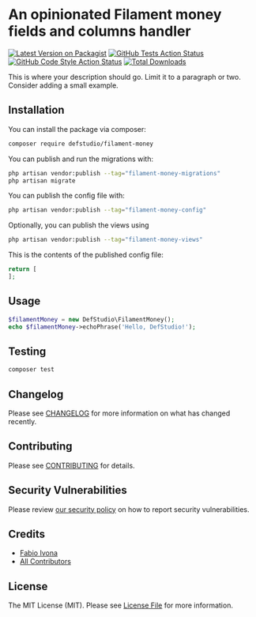# An opinionated Filament money fields and columns handler

[![Latest Version on Packagist](https://img.shields.io/packagist/v/defstudio/filament-money.svg?style=flat-square)](https://packagist.org/packages/defstudio/filament-money)
[![GitHub Tests Action Status](https://img.shields.io/github/actions/workflow/status/defstudio/filament-money/run-tests.yml?branch=main&label=tests&style=flat-square)](https://github.com/defstudio/filament-money/actions?query=workflow%3Arun-tests+branch%3Amain)
[![GitHub Code Style Action Status](https://img.shields.io/github/actions/workflow/status/defstudio/filament-money/fix-php-code-styling.yml?branch=main&label=code%20style&style=flat-square)](https://github.com/defstudio/filament-money/actions?query=workflow%3A"Fix+PHP+code+styling"+branch%3Amain)
[![Total Downloads](https://img.shields.io/packagist/dt/defstudio/filament-money.svg?style=flat-square)](https://packagist.org/packages/defstudio/filament-money)



This is where your description should go. Limit it to a paragraph or two. Consider adding a small example.

## Installation

You can install the package via composer:

```bash
composer require defstudio/filament-money
```

You can publish and run the migrations with:

```bash
php artisan vendor:publish --tag="filament-money-migrations"
php artisan migrate
```

You can publish the config file with:

```bash
php artisan vendor:publish --tag="filament-money-config"
```

Optionally, you can publish the views using

```bash
php artisan vendor:publish --tag="filament-money-views"
```

This is the contents of the published config file:

```php
return [
];
```

## Usage

```php
$filamentMoney = new DefStudio\FilamentMoney();
echo $filamentMoney->echoPhrase('Hello, DefStudio!');
```

## Testing

```bash
composer test
```

## Changelog

Please see [CHANGELOG](CHANGELOG.md) for more information on what has changed recently.

## Contributing

Please see [CONTRIBUTING](.github/CONTRIBUTING.md) for details.

## Security Vulnerabilities

Please review [our security policy](../../security/policy) on how to report security vulnerabilities.

## Credits

- [Fabio Ivona](https://github.com/fabio-ivona)
- [All Contributors](../../contributors)

## License

The MIT License (MIT). Please see [License File](LICENSE.md) for more information.
